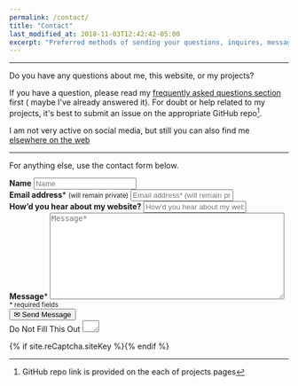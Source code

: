 ```yaml
---
permalink: /contact/
title: "Contact"
last_modified_at: 2018-11-03T12:42:42-05:00
excerpt: "Preferred methods of sending your questions, inquires, messages, and love letters to me."
---
```


---
Do you have any questions about me, this website, or my projects?

If you have a question, please read my [frequently asked questions section](/faqs/) first ( maybe I've already answered it). For doubt or help related to my projects, it's best to submit an issue on the appropriate GitHub repo[^1].

[^1]: GitHub repo link is provided on the each of projects pages

I am not very active on social media, but still you can also find me [elsewhere on the web](/support/#follow-me-on-social-media)

---
For anything else, use the contact form below.

<form id="form1" name="form1" accept-charset="UTF-8" autocomplete="off" method="post" novalidate action="https://kulbhushanchand.wufoo.com/forms/z1t05z0i1wmglxe/">
  <div class="form-group">
    <label class="sr-only" id="title7" for="Field18"><strong>Name</strong></label>
    <input id="Field18" name="Field18" type="text" maxlength="255" placeholder="Name">
  </div>
  <div class="form-group">
    <label class="sr-only" id="title2" for="Field13"><strong>Email address</strong><span id="req_2" class="req">*</span> <small>(will remain private)</small></label>
    <input id="Field13" name="Field13" type="email" spellcheck="false" maxlength="255" required placeholder="Email address* (will remain private)">
  </div>
  <div class="form-group">
    <label class="sr-only" id="title10" for="Field19"><strong>How&rsquo;d you hear about my website?</strong></label>
    <input id="Field19" name="Field19" type="text" maxlength="255" placeholder="How&rsquo;d you hear about my website?">
  </div>
  <div class="form-group">
    <label class="sr-only" id="title1" for="Field14"><strong>Message</strong><span id="req_1" class="req">*</span></label>
    <textarea id="Field14" name="Field14" spellcheck="true" rows="10" cols="50" required placeholder="Message*"></textarea>
  </div>
  <small id="instruction" class="instruct">* required fields</small>

  <div class="form-group g-recaptcha" data-sitekey="{{ site.reCaptcha.siteKey }}" data-callback="correctCaptcha"></div>
   
  <div class="form-group">
    <button id="saveForm" name="saveForm" class="btn btn--info btn--x-large btn--disabled" type="submit" onclick="this.disabled=true; this.form.submit();"> ✉ Send Message</button>
  </div>
  <div class="form-group hidden">
    <label for="comment">Do Not Fill This Out</label>
    <textarea name="comment" id="comment" rows="1" cols="1"></textarea>
    <input type="hidden" id="idstamp" name="idstamp" value="xj10Oa6TbXDisydZEs+qvnkNObdbM0p8GKpBw2XyllY=">
  </div>
</form>



{% if site.reCaptcha.siteKey %}<script async src="https://www.google.com/recaptcha/api.js"></script>{% endif %}
 
<script>
 function correctCaptcha(){
    document.getElementById("g-recaptcha-response").removeAttribute("name");
    document.getElementById("saveForm").classList.remove("btn--disabled");
    } 
</script>


<!-- For debugging of form

1. Remove the attribute - enctype="multipart/form-data" then
2. To test POST - https://www.hashemian.com/tools/form-post-tester.php/kbtest
3. Wufoo url - https://kulbhushanchand.wufoo.com/forms/z1t05z0i1wmglxe/
4. Useful time delay script

<script> 
setTimeout(function(){
    document.getElementById("g-recaptcha-response").removeAttribute("name");
    document.getElementById("saveForm").classList.remove("btn--disabled");
       }, 3000); 
</script>

5. Google recaptcha hack script backup 

<script>
 function correctCaptcha(){
    document.getElementById("g-recaptcha-response").removeAttribute("name");
    document.getElementById("saveForm").classList.remove("btn--disabled");
    } 
</script>


6. Buttom multiple submission solved by adding this attrib to button -  onclick="this.disabled=true; this.form.submit();">

-->